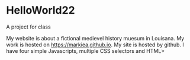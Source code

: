 # HelloWorld22
A project for class

My website is about a fictional medievel history muesum in Louisana. My work is hosted on https://markiea.github.io.  My site is hosted by
github. I have four simple Javascripts, multiple CSS selectors and HTML> 
